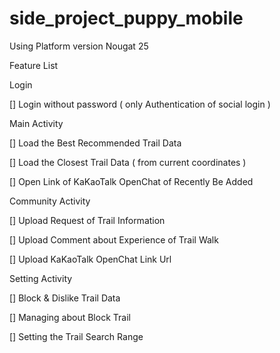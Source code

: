 # side_project_puppy_mobile

Using Platform version Nougat 25

Feature List

Login

[] Login without password ( only Authentication of social login )

Main Activity

[] Load the Best Recommended Trail Data

[] Load the Closest Trail Data ( from current coordinates )

[] Open Link of KaKaoTalk OpenChat of Recently Be Added

Community Activity

[] Upload Request of Trail Information

[] Upload Comment about Experience of Trail Walk

[] Upload KaKaoTalk OpenChat Link Url

Setting Activity

[] Block & Dislike Trail Data

[] Managing about Block Trail

[] Setting the Trail Search Range
